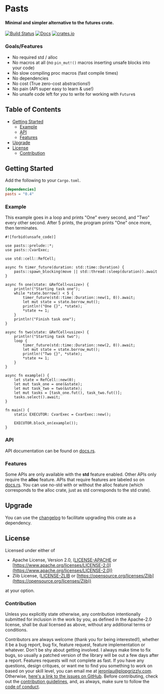 # Pasts

#### Minimal and simpler alternative to the futures crate.

[![Build Status](https://api.travis-ci.org/AldaronLau/pasts.svg?branch=master)](https://travis-ci.org/AldaronLau/pasts)
[![Docs](https://docs.rs/pasts/badge.svg)](https://docs.rs/pasts)
[![crates.io](https://img.shields.io/crates/v/pasts.svg)](https://crates.io/crates/pasts)

### Goals/Features
- No required std / alloc
- No macros at all (no `pin_mut!()` macros inserting unsafe blocks into your code)
- No slow compiling proc macros (fast compile times)
- No dependencies
- No cost (True zero-cost abstractions!)
- No pain (API super easy to learn & use!)
- No unsafe code left for *you* to write for working with `Future`s

## Table of Contents
- [Getting Started](#getting-started)
   - [Example](#example)
   - [API](#api)
   - [Features](#features)
- [Upgrade](#upgrade)
- [License](#license)
   - [Contribution](#contribution)


## Getting Started
Add the following to your `Cargo.toml`.

```toml
[dependencies]
pasts = "0.4"
```

### Example
This example goes in a loop and prints "One" every second, and "Two" every other
second.  After 5 prints, the program prints "One" once more, then terminates.

```rust,no_run
#![forbid(unsafe_code)]

use pasts::prelude::*;
use pasts::CvarExec;

use std::cell::RefCell;

async fn timer_future(duration: std::time::Duration) {
    pasts::spawn_blocking(move || std::thread::sleep(duration)).await
}

async fn one(state: &RefCell<usize>) {
    println!("Starting task one");
    while *state.borrow() < 5 {
        timer_future(std::time::Duration::new(1, 0)).await;
        let mut state = state.borrow_mut();
        println!("One {}", *state);
        *state += 1;
    }
    println!("Finish task one");
}

async fn two(state: &RefCell<usize>) {
    println!("Starting task two");
    loop {
        timer_future(std::time::Duration::new(2, 0)).await;
        let mut state = state.borrow_mut();
        println!("Two {}", *state);
        *state += 1;
    }
}

async fn example() {
    let state = RefCell::new(0);
    let mut task_one = one(&state);
    let mut task_two = two(&state);
    let mut tasks = [task_one.fut(), task_two.fut()];
    tasks.select().await;
}

fn main() {
    static EXECUTOR: CvarExec = CvarExec::new();

    EXECUTOR.block_on(example());
}
```

### API
API documentation can be found on [docs.rs](https://docs.rs/pasts).

### Features
Some APIs are only available with the **std** feature enabled.  Other APIs only
require the **alloc** feature.  APIs that require features are labeled so on
[docs.rs](https://docs.rs/pasts).  You can use no-std with or without the alloc
feature (which corresponds to the alloc crate, just as std corresponds to the
std crate).

## Upgrade
You can use the
[changelog](https://github.com/AldaronLau/pasts/blob/master/CHANGELOG.md)
to facilitate upgrading this crate as a dependency.

## License
Licensed under either of
 - Apache License, Version 2.0,
   ([LICENSE-APACHE](https://github.com/AldaronLau/pasts/blob/master/LICENSE-APACHE) or
   [https://www.apache.org/licenses/LICENSE-2.0](https://www.apache.org/licenses/LICENSE-2.0))
 - Zlib License,
   ([LICENSE-ZLIB](https://github.com/AldaronLau/pasts/blob/master/LICENSE-ZLIB) or
   [https://opensource.org/licenses/Zlib](https://opensource.org/licenses/Zlib))

at your option.

### Contribution
Unless you explicitly state otherwise, any contribution intentionally submitted
for inclusion in the work by you, as defined in the Apache-2.0 license, shall be
dual licensed as above, without any additional terms or conditions.

Contributors are always welcome (thank you for being interested!), whether it
be a bug report, bug fix, feature request, feature implementation or whatever.
Don't be shy about getting involved.  I always make time to fix bugs, so usually
a patched version of the library will be out a few days after a report.
Features requests will not complete as fast.  If you have any questions, design
critques, or want me to find you something to work on based on your skill level,
you can email me at [jeronlau@plopgrizzly.com](mailto:jeronlau@plopgrizzly.com).
Otherwise,
[here's a link to the issues on GitHub](https://github.com/AldaronLau/pasts/issues).
Before contributing, check out the
[contribution guidelines](https://github.com/AldaronLau/pasts/blob/master/CONTRIBUTING.md),
and, as always, make sure to follow the
[code of conduct](https://github.com/AldaronLau/pasts/blob/master/CODE_OF_CONDUCT.md).
